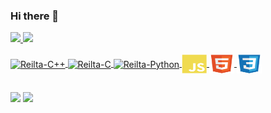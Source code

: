 ### Hi there 👋
<div>
  <a href="https://github.com/reilta">
  <img height="180em" src="https://github-readme-stats.vercel.app/api?username=reilta&show_icons=true&theme=tokyonight&include_all_commits=true&count_private=true"/>
  <img height="180em" src="https://github-readme-stats.vercel.app/api/top-langs/?username=reilta&layout=compact&langs_count=7&theme=tokyonight"/>
</div>

  
<div style="display: inline_block"><br>
  <img align="center" alt="Reilta-C++" height="30" width="55" src="https://cdn.jsdelivr.net/gh/devicons/devicon/icons/cplusplus/cplusplus-original.svg">
  <img align="center" alt="Reilta-C" height="30" width="55" src="https://cdn.jsdelivr.net/gh/devicons/devicon/icons/c/c-original.svg">
  <img align="center" alt="Reilta-Python" height="30" width="55" src="https://cdn.jsdelivr.net/gh/devicons/devicon/icons/python/python-original.svg">
  <img align="center" alt="Reilta-Js" height="30" width="40" src="https://raw.githubusercontent.com/devicons/devicon/master/icons/javascript/javascript-plain.svg">
  <img align="center" alt="Reilta-HTML" height="30" width="40" src="https://raw.githubusercontent.com/devicons/devicon/master/icons/html5/html5-original.svg">
  <img align="center" alt="Reilta-CSS" height="30" width="40" src="https://raw.githubusercontent.com/devicons/devicon/master/icons/css3/css3-original.svg"> 
</div>
  
  ##
  
 <div> 
  <a href="https://instagram.com/reiltachris" target="_blank"><img src="https://img.shields.io/badge/-Instagram-%23E4405F?style=for-the-badge&logo=instagram&logoColor=white" target="_blank"></a>
  <a href="https://www.linkedin.com/in/reilta-maia-b02886204/" target="_blank"><img src="https://img.shields.io/badge/-LinkedIn-%230077B5?style=for-the-badge&logo=linkedin&logoColor=white" target="_blank"></a>   
</div>
